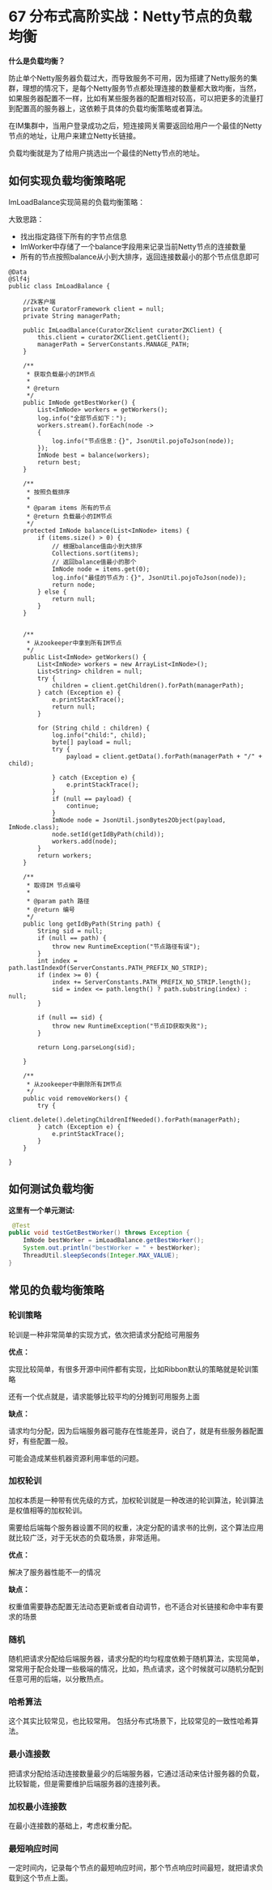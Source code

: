 # 67 分布式高阶实战：Netty节点的负载均衡



**什么是负载均衡？**

防止单个Netty服务器负载过大，而导致服务不可用，因为搭建了Netty服务的集群，理想的情况下，是每个Netty服务节点都处理连接的数量都大致均衡，当然，如果服务器配置不一样，比如有某些服务器的配置相对较高，可以把更多的流量打到配置高的服务器上，这依赖于具体的负载均衡策略或者算法。

在IM集群中，当用户登录成功之后，短连接网关需要返回给用户一个最佳的Netty节点的地址，让用户来建立Netty长链接。

负载均衡就是为了给用户挑选出一个最佳的Netty节点的地址。


## 如何实现负载均衡策略呢

ImLoadBalance实现简易的负载均衡策略：

大致思路： 

- 找出指定路径下所有的字节点信息
- ImWorker中存储了一个balance字段用来记录当前Netty节点的连接数量
- 所有的节点按照balance从小到大排序，返回连接数最小的那个节点信息即可

```
@Data
@Slf4j
public class ImLoadBalance {

    //Zk客户端
    private CuratorFramework client = null;
    private String managerPath;

    public ImLoadBalance(CuratorZKclient curatorZKClient) {
        this.client = curatorZKClient.getClient();
        managerPath = ServerConstants.MANAGE_PATH;
    }

    /**
     * 获取负载最小的IM节点
     *
     * @return
     */
    public ImNode getBestWorker() {
        List<ImNode> workers = getWorkers();
        log.info("全部节点如下：");
        workers.stream().forEach(node ->
        {
            log.info("节点信息：{}", JsonUtil.pojoToJson(node));
        });
        ImNode best = balance(workers);
        return best;
    }

    /**
     * 按照负载排序
     *
     * @param items 所有的节点
     * @return 负载最小的IM节点
     */
    protected ImNode balance(List<ImNode> items) {
        if (items.size() > 0) {
            // 根据balance值由小到大排序
            Collections.sort(items);
            // 返回balance值最小的那个
            ImNode node = items.get(0);
            log.info("最佳的节点为：{}", JsonUtil.pojoToJson(node));
            return node;
        } else {
            return null;
        }
    }


    /**
     * 从zookeeper中拿到所有IM节点
     */
    public List<ImNode> getWorkers() {
        List<ImNode> workers = new ArrayList<ImNode>();
        List<String> children = null;
        try {
            children = client.getChildren().forPath(managerPath);
        } catch (Exception e) {
            e.printStackTrace();
            return null;
        }

        for (String child : children) {
            log.info("child:", child);
            byte[] payload = null;
            try {
                payload = client.getData().forPath(managerPath + "/" + child);

            } catch (Exception e) {
                e.printStackTrace();
            }
            if (null == payload) {
                continue;
            }
            ImNode node = JsonUtil.jsonBytes2Object(payload, ImNode.class);
            node.setId(getIdByPath(child));
            workers.add(node);
        }
        return workers;
    }

    /**
     * 取得IM 节点编号
     *
     * @param path 路径
     * @return 编号
     */
    public long getIdByPath(String path) {
        String sid = null;
        if (null == path) {
            throw new RuntimeException("节点路径有误");
        }
        int index = path.lastIndexOf(ServerConstants.PATH_PREFIX_NO_STRIP);
        if (index >= 0) {
            index += ServerConstants.PATH_PREFIX_NO_STRIP.length();
            sid = index <= path.length() ? path.substring(index) : null;
        }

        if (null == sid) {
            throw new RuntimeException("节点ID获取失败");
        }

        return Long.parseLong(sid);

    }

    /**
     * 从zookeeper中删除所有IM节点
     */
    public void removeWorkers() {
        try {
            client.delete().deletingChildrenIfNeeded().forPath(managerPath);
        } catch (Exception e) {
            e.printStackTrace();
        }
    }

}
```


## 如何测试负载均衡

**这里有一个单元测试:**

```java
 @Test
public void testGetBestWorker() throws Exception {
    ImNode bestWorker = imLoadBalance.getBestWorker();
    System.out.println("bestWorker = " + bestWorker);
    ThreadUtil.sleepSeconds(Integer.MAX_VALUE);
}
```



## 常见的负载均衡策略


### 轮训策略

轮训是一种非常简单的实现方式，依次把请求分配给可用服务

**优点：**

实现比较简单，有很多开源中间件都有实现，比如Ribbon默认的策略就是轮训策略

还有一个优点就是，请求能够比较平均的分摊到可用服务上面

**缺点：**

请求均匀分配，因为后端服务器可能存在性能差异，说白了，就是有些服务器配置好，有些配置一般。

可能会造成某些机器资源利用率低的问题。


### 加权轮训

加权本质是一种带有优先级的方式，加权轮训就是一种改进的轮训算法，轮训算法是权值相等的加权轮训。

需要给后端每个服务器设置不同的权重，决定分配的请求书的比例，这个算法应用就比较广泛，对于无状态的负载场景，非常适用。

**优点：**

解决了服务器性能不一的情况

**缺点：**

权重值需要静态配置无法动态更新或者自动调节，也不适合对长链接和命中率有要求的场景


### 随机

随机把请求分配给后端服务器，请求分配的均匀程度依赖于随机算法，实现简单，常常用于配合处理一些极端的情况，比如，热点请求，这个时候就可以随机分配到任意可用的后端，以分散热点。


### 哈希算法

这个其实比较常见，也比较常用。 包括分布式场景下，比较常见的一致性哈希算法。


### 最小连接数

把请求分配给活动连接数量最少的后端服务器，它通过活动来估计服务器的负载，比较智能，但是需要维护后端服务器的连接列表。

### 加权最小连接数

在最小连接数的基础上，考虑权重分配。


### 最短响应时间

一定时间内，记录每个节点的最短响应时间，那个节点响应时间最短，就把请求负载到这个节点上面。

